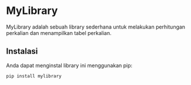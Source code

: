 # MyLibrary

MyLibrary adalah sebuah library sederhana untuk melakukan perhitungan perkalian dan menampilkan tabel perkalian.

## Instalasi

Anda dapat menginstal library ini menggunakan pip:

```bash
pip install mylibrary
```
